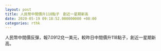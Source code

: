 ```yaml
---
layout: post
title: 人民幣中間價升118點子　創近一星期新高
date: 2020-05-19 09:18:52.000000000 +08:00
categories: rthk
---
```


人民幣中間價反彈，報7.0912兌一美元，較昨日中間價升118點子，創近一星期新高。
